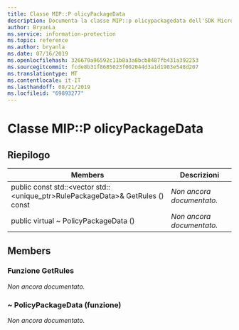 ```yaml
---
title: Classe MIP::P olicyPackageData
description: Documenta la classe MIP::p olicypackagedata dell'SDK Microsoft Information Protection (MIP).
author: BryanLa
ms.service: information-protection
ms.topic: reference
ms.author: bryanla
ms.date: 07/16/2019
ms.openlocfilehash: 326670a96592c11b0a3a8bcb8487fb431a392253
ms.sourcegitcommit: fcde8b31f8685023f002044d3a1d1903e548d207
ms.translationtype: MT
ms.contentlocale: it-IT
ms.lasthandoff: 08/21/2019
ms.locfileid: "69893277"
---
```

# <a name="class-mippolicypackagedata"></a>Classe MIP::P olicyPackageData 
  
## <a name="summary"></a>Riepilogo
 Members                        | Descrizioni                                
--------------------------------|---------------------------------------------
public const std::\<vector std::\<unique_ptr\>RulePackageData\>& GetRules () const  | _Non ancora documentato._
public virtual ~ PolicyPackageData ()  | _Non ancora documentato._
  
## <a name="members"></a>Members
  
### <a name="getrules-function"></a>Funzione GetRules
_Non ancora documentato._

  
### <a name="policypackagedata-function"></a>~ PolicyPackageData (funzione)
_Non ancora documentato._
